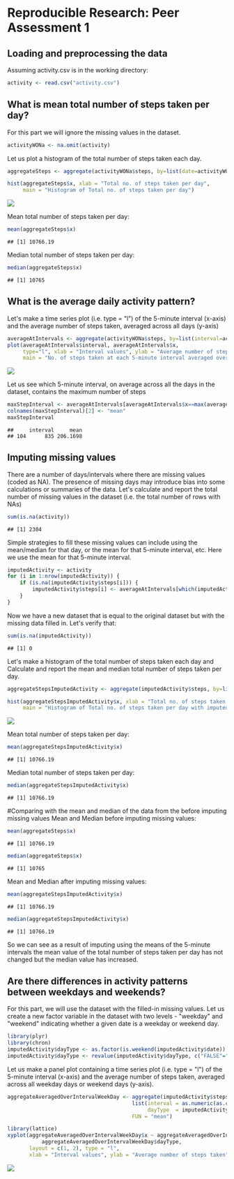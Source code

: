 # Reproducible Research: Peer Assessment 1


## Loading and preprocessing the data
Assuming activity.csv is in the working directory:

```r
activity <- read.csv("activity.csv")
```

## What is mean total number of steps taken per day?

For this part we will ignore the missing values in the dataset.

```r
activityWONa <- na.omit(activity)
```
Let us plot a histogram of the total number of steps taken each day.

```r
aggregateSteps <- aggregate(activityWONa$steps, by=list(date=activityWONa$date), FUN=sum)

hist(aggregateSteps$x, xlab = "Total no. of steps taken per day",
     main = "Histogram of Total no. of steps taken per day")
```

![](PA1_template_files/figure-html/unnamed-chunk-3-1.png) 

Mean total number of steps taken per day:

```r
mean(aggregateSteps$x)
```

```
## [1] 10766.19
```

Median total number of steps taken per day:

```r
median(aggregateSteps$x)
```

```
## [1] 10765
```

## What is the average daily activity pattern?
Let's make a time series plot (i.e. type = "l") of the 5-minute interval (x-axis) and the average number of steps taken, averaged across all days (y-axis)

```r
averageAtIntervals <- aggregate(activityWONa$steps, by=list(interval=activityWONa$interval), FUN="mean")
plot(averageAtIntervals$interval, averageAtIntervals$x, 
     type="l", xlab = "Interval values", ylab = "Average number of steps taken",
     main = "No. of steps taken at each 5-minute interval averaged over all days")
```

![](PA1_template_files/figure-html/unnamed-chunk-6-1.png) 

Let us see which 5-minute interval, on average across all the days in the dataset, contains the maximum number of steps

```r
maxStepInterval <- averageAtIntervals[averageAtIntervals$x==max(averageAtIntervals$x),]
colnames(maxStepInterval)[2] <- "mean"
maxStepInterval
```

```
##     interval     mean
## 104      835 206.1698
```
## Imputing missing values
There are a number of days/intervals where there are missing values (coded as NA). The presence of missing days may introduce bias into some calculations or summaries of the data.
Let's calculate and report the total number of missing values in the dataset (i.e. the total number of rows with NAs)

```r
sum(is.na(activity))
```

```
## [1] 2304
```

Simple strategies to fill these missing values can include using the mean/median for that day, or the mean for that 5-minute interval, etc.
Here we use the mean for that 5-minute interval.

```r
imputedActivity <- activity 
for (i in 1:nrow(imputedActivity)) {
    if (is.na(imputedActivity$steps[i])) {
        imputedActivity$steps[i] <- averageAtIntervals[which(imputedActivity$interval[i] == averageAtIntervals$interval), ]$x
    }
}
```

Now we have a new dataset that is equal to the original dataset but with the missing data filled in. Let's verify that:

```r
sum(is.na(imputedActivity))
```

```
## [1] 0
```

Let's make a histogram of the total number of steps taken each day and Calculate and report the mean and median total number of steps taken per day.

```r
aggregateStepsImputedActivity <- aggregate(imputedActivity$steps, by=list(date=imputedActivity$date), FUN=sum)

hist(aggregateStepsImputedActivity$x, xlab = "Total no. of steps taken per day",
     main = "Histogram of Total no. of steps taken per day with imputed missing values")
```

![](PA1_template_files/figure-html/unnamed-chunk-11-1.png) 

Mean total number of steps taken per day:

```r
mean(aggregateStepsImputedActivity$x)
```

```
## [1] 10766.19
```

Median total number of steps taken per day:

```r
median(aggregateStepsImputedActivity$x)
```

```
## [1] 10766.19
```

#Comparing with the mean and median of the data from the before imputing missing values
Mean and Median before imputing missing values:

```r
mean(aggregateSteps$x)
```

```
## [1] 10766.19
```

```r
median(aggregateSteps$x)
```

```
## [1] 10765
```
Mean and Median after imputing missing values:

```r
mean(aggregateStepsImputedActivity$x)
```

```
## [1] 10766.19
```

```r
median(aggregateStepsImputedActivity$x)
```

```
## [1] 10766.19
```
So we can see as a result of imputing using the means of the 5-minute intervals the mean value of the total number of steps taken per day has not changed but the median value has increased.

## Are there differences in activity patterns between weekdays and weekends?
For this part, we will use the dataset with the filled-in missing values.
Let us create a new factor variable in the dataset with two levels - "weekday" and "weekend" indicating whether a given date is a weekday or weekend day.

```r
library(plyr)
library(chron)
imputedActivity$dayType <- as.factor(is.weekend(imputedActivity$date))
imputedActivity$dayType <- revalue(imputedActivity$dayType, c("FALSE"="weekday", "TRUE"="weekend"))
```

Let us make a panel plot containing a time series plot (i.e. type = "l") of the 5-minute interval (x-axis) and the average number of steps taken, 
averaged across all weekday days or weekend days (y-axis). 

```r
aggregateAveragedOverIntervalWeekDay <- aggregate(imputedActivity$steps, 
                                        list(interval = as.numeric(as.character(imputedActivity$interval)), 
                                             dayType  = imputedActivity$dayType),
                                        FUN = "mean")

library(lattice)
xyplot(aggregateAveragedOverIntervalWeekDay$x ~ aggregateAveragedOverIntervalWeekDay$interval | 
           aggregateAveragedOverIntervalWeekDay$dayType, 
       layout = c(1, 2), type = "l", 
       xlab = "Interval values", ylab = "Average number of steps taken")
```

![](PA1_template_files/figure-html/unnamed-chunk-17-1.png) 
